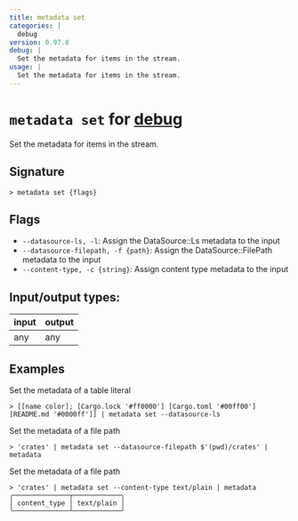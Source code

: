 ```yaml
---
title: metadata set
categories: |
  debug
version: 0.97.0
debug: |
  Set the metadata for items in the stream.
usage: |
  Set the metadata for items in the stream.
---
```

<!-- This file is automatically generated. Please edit the command in https://github.com/nushell/nushell instead. -->

# `metadata set` for [debug](/commands/categories/debug.md)

<div class='command-title'>Set the metadata for items in the stream.</div>

## Signature

```> metadata set {flags} ```

## Flags

 -  `--datasource-ls, -l`: Assign the DataSource::Ls metadata to the input
 -  `--datasource-filepath, -f {path}`: Assign the DataSource::FilePath metadata to the input
 -  `--content-type, -c {string}`: Assign content type metadata to the input


## Input/output types:

| input | output |
| ----- | ------ |
| any   | any    |

## Examples

Set the metadata of a table literal
```nu
> [[name color]; [Cargo.lock '#ff0000'] [Cargo.toml '#00ff00'] [README.md '#0000ff']] | metadata set --datasource-ls

```

Set the metadata of a file path
```nu
> 'crates' | metadata set --datasource-filepath $'(pwd)/crates' | metadata

```

Set the metadata of a file path
```nu
> 'crates' | metadata set --content-type text/plain | metadata
╭──────────────┬────────────╮
│ content_type │ text/plain │
╰──────────────┴────────────╯
```
